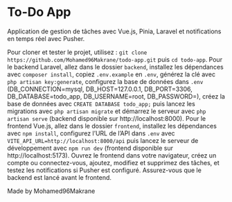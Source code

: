# To-Do App

Application de gestion de tâches avec Vue.js, Pinia, Laravel et notifications en temps réel avec Pusher.  

Pour cloner et tester le projet, utilisez : `git clone https://github.com/Mohamed96Makrane/todo-app.git` puis `cd todo-app`. 
Pour le backend Laravel, allez dans le dossier `backend`, installez les dépendances avec `composer install`, copiez `.env.example` en `.env`, générez la clé avec `php artisan key:generate`, 
configurez la base de données dans `.env` (DB_CONNECTION=mysql, DB_HOST=127.0.0.1, DB_PORT=3306, DB_DATABASE=todo_app, DB_USERNAME=root, DB_PASSWORD=), 
créez la base de données avec `CREATE DATABASE todo_app;` puis lancez les migrations avec `php artisan migrate` et démarrez le serveur avec `php artisan serve` 
(backend disponible sur http://localhost:8000). Pour le frontend Vue.js, allez dans le dossier `frontend`, installez les dépendances avec `npm install`, 
configurez l’URL de l’API dans `.env` avec `VITE_API_URL=http://localhost:8000/api` puis lancez le serveur de développement avec `npm run dev` (frontend disponible sur http://localhost:5173). 
Ouvrez le frontend dans votre navigateur, créez un compte ou connectez-vous, ajoutez, modifiez et supprimez des tâches, et testez les notifications si Pusher est configuré. 
Assurez-vous que le backend est lancé avant le frontend.  

Made  by Mohamed96Makrane
